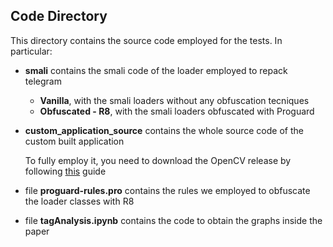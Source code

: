 ## Code Directory

This directory contains the source code employed for the tests. In particular:

- **smali** contains the smali code of the loader employed to repack telegram
    
    - **Vanilla**, with the smali loaders without any obfuscation tecniques
    - **Obfuscated - R8**, with the smali loaders obfuscated with Proguard

- **custom_application_source** contains the whole source code of the custom built application

    To fully employ it, you need to download the OpenCV release by following [this](https://medium.com/@sdranju/android-studio-step-by-step-guide-for-setting-up-opencv-sdk-4-9-on-android-740547f3260b) guide

- file **proguard-rules.pro** contains the rules we employed to obfuscate the loader classes with R8

- file **tagAnalysis.ipynb** contains the code to obtain the graphs inside the paper